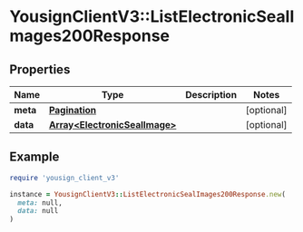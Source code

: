 # YousignClientV3::ListElectronicSealImages200Response

## Properties

| Name | Type | Description | Notes |
| ---- | ---- | ----------- | ----- |
| **meta** | [**Pagination**](Pagination.md) |  | [optional] |
| **data** | [**Array&lt;ElectronicSealImage&gt;**](ElectronicSealImage.md) |  | [optional] |

## Example

```ruby
require 'yousign_client_v3'

instance = YousignClientV3::ListElectronicSealImages200Response.new(
  meta: null,
  data: null
)
```

